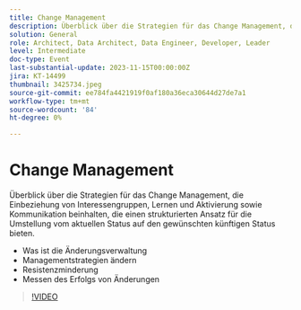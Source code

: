 ```yaml
---
title: Change Management
description: Überblick über die Strategien für das Change Management, die Einbeziehung von Interessengruppen, Lernen und Aktivierung sowie Kommunikation beinhalten, die einen strukturierten Ansatz für die Umstellung vom aktuellen Status auf den gewünschten künftigen Status bieten. Was ist Change Management Change Management Strategies Resistenz Mitigation Messen Erfolg
solution: General
role: Architect, Data Architect, Data Engineer, Developer, Leader
level: Intermediate
doc-type: Event
last-substantial-update: 2023-11-15T00:00:00Z
jira: KT-14499
thumbnail: 3425734.jpeg
source-git-commit: ee784fa4421919f0af180a36eca30644d27de7a1
workflow-type: tm+mt
source-wordcount: '84'
ht-degree: 0%

---
```



# Change Management

Überblick über die Strategien für das Change Management, die Einbeziehung von Interessengruppen, Lernen und Aktivierung sowie Kommunikation beinhalten, die einen strukturierten Ansatz für die Umstellung vom aktuellen Status auf den gewünschten künftigen Status bieten.

* Was ist die Änderungsverwaltung
* Managementstrategien ändern
* Resistenzminderung
* Messen des Erfolgs von Änderungen

>[!VIDEO](https://video.tv.adobe.com/v/3425734/?learn=on)
